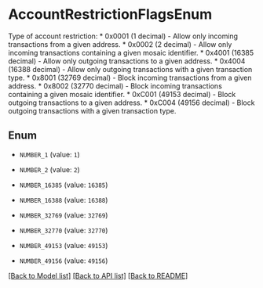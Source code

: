 # AccountRestrictionFlagsEnum

Type of account restriction: * 0x0001 (1 decimal) - Allow only incoming transactions from a given address. * 0x0002 (2 decimal) - Allow only incoming transactions containing a given mosaic identifier. * 0x4001 (16385 decimal) - Allow only outgoing transactions to a given address. * 0x4004 (16388 decimal) - Allow only outgoing transactions with a given transaction type. * 0x8001 (32769 decimal) - Block incoming transactions from a given address. * 0x8002 (32770 decimal) - Block incoming transactions containing a given mosaic identifier. * 0xC001 (49153 decimal) - Block outgoing transactions to a given address. * 0xC004 (49156 decimal) - Block outgoing transactions with a given transaction type. 

## Enum

* `NUMBER_1` (value: `1`)

* `NUMBER_2` (value: `2`)

* `NUMBER_16385` (value: `16385`)

* `NUMBER_16388` (value: `16388`)

* `NUMBER_32769` (value: `32769`)

* `NUMBER_32770` (value: `32770`)

* `NUMBER_49153` (value: `49153`)

* `NUMBER_49156` (value: `49156`)

[[Back to Model list]](../README.md#documentation-for-models) [[Back to API list]](../README.md#documentation-for-api-endpoints) [[Back to README]](../README.md)


